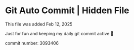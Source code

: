 # Git Auto Commit | Hidden File

This file was added Feb 12, 2025

Just for fun and keeping my daily git commit active 🤪

commit number: 3093406
